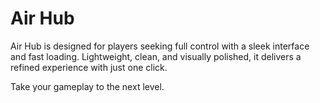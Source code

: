 # Air Hub
Air Hub is designed for players seeking full control with a sleek interface and fast loading. Lightweight, clean, and visually polished, it delivers a refined experience with just one click.

Take your gameplay to the next level.